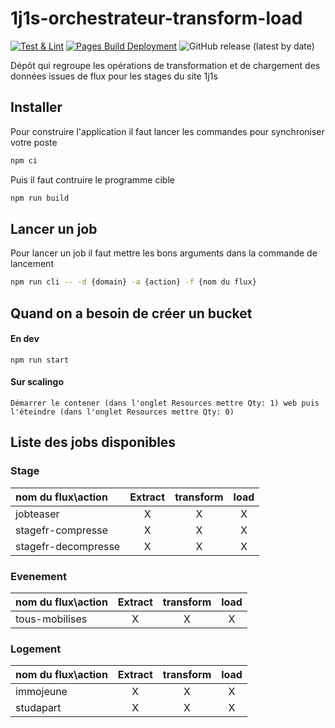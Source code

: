 # 1j1s-orchestrateur-transform-load
[![Test & Lint](https://github.com/DNUM-SocialGouv/1j1s-etl/actions/workflows/test-lint-ci.yml/badge.svg)](https://github.com/DNUM-SocialGouv/1j1s-etl/actions/workflows/test-lint-ci.yml)
[![Pages Build Deployment](https://github.com/DNUM-SocialGouv/1j1s-etl/actions/workflows/pages/pages-build-deployment/badge.svg)](https://github.com/DNUM-SocialGouv/1j1s-etl/actions/workflows/pages/pages-build-deployment)
![GitHub release (latest by date)](https://img.shields.io/github/v/release/DNUM-socialGouv/1j1s-etl)

Dépôt qui regroupe les opérations de transformation et de chargement des données issues de flux pour les stages du site 1j1s

## Installer

Pour construire l'application il faut lancer les commandes pour synchroniser votre poste

```bash
npm ci
```

Puis il faut contruire le programme cible

```bash
npm run build
```

## Lancer un job

Pour lancer un job il faut mettre les bons arguments dans la commande de lancement

```bash
npm run cli -- -d {domain} -a {action} -f {nom du flux}
```

## Quand on a besoin de créer un bucket
#### En dev
```
npm run start
```
#### Sur scalingo
```
Démarrer le contener (dans l'onglet Resources mettre Qty: 1) web puis l'éteindre (dans l'onglet Resources mettre Qty: 0)
```

## Liste des jobs disponibles

### Stage

| nom du flux\action | Extract | transform | load  |
| :----------------- | :----:  | :-------: |:-----:|
| jobteaser          |    X    |     X     |   X   |
| stagefr-compresse  |    X    |     X     |   X   |
| stagefr-decompresse|    X    |     X     |   X   |

### Evenement

| nom du flux\action | Extract | transform | load  |
| :----------------- | :----:  | :-------: |:-----:|
| tous-mobilises     |    X    |     X     |   X   |

### Logement

| nom du flux\action | Extract | transform | load  |
|:-------------------|:-------:|:---------:|:-----:|
| immojeune          |   X     |    X      |   X   |
| studapart          |   X     |    X      |   X   |
